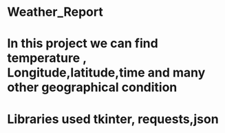 # Weather_Report
# In this project we can find temperature , Longitude,latitude,time and many other geographical condition 
# Libraries used tkinter, requests,json
               
